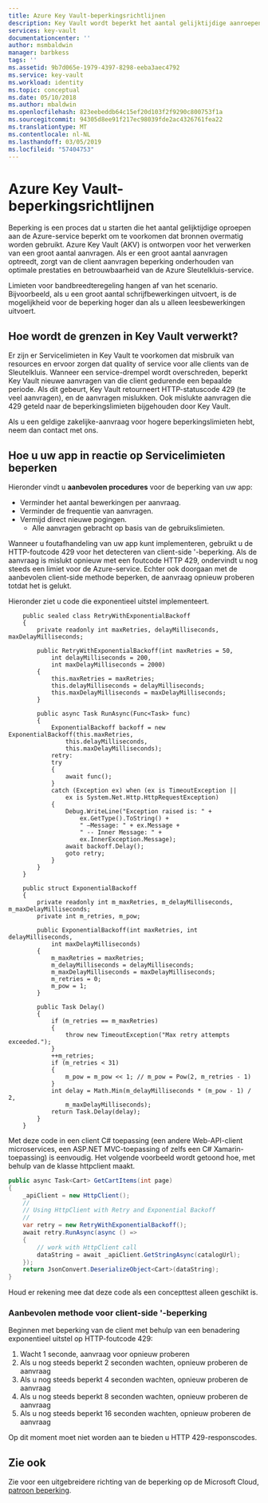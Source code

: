 ```yaml
---
title: Azure Key Vault-beperkingsrichtlijnen
description: Key Vault wordt beperkt het aantal gelijktijdige aanroepen om te voorkomen dat bronnen overmatig worden gebruikt.
services: key-vault
documentationcenter: ''
author: msmbaldwin
manager: barbkess
tags: ''
ms.assetid: 9b7d065e-1979-4397-8298-eeba3aec4792
ms.service: key-vault
ms.workload: identity
ms.topic: conceptual
ms.date: 05/10/2018
ms.author: mbaldwin
ms.openlocfilehash: 823eebeddb64c15ef20d103f2f9290c800753f1a
ms.sourcegitcommit: 94305d8ee91f217ec98039fde2ac4326761fea22
ms.translationtype: MT
ms.contentlocale: nl-NL
ms.lasthandoff: 03/05/2019
ms.locfileid: "57404753"
---
```

# <a name="azure-key-vault-throttling-guidance"></a>Azure Key Vault-beperkingsrichtlijnen

Beperking is een proces dat u starten die het aantal gelijktijdige oproepen aan de Azure-service beperkt om te voorkomen dat bronnen overmatig worden gebruikt. Azure Key Vault (AKV) is ontworpen voor het verwerken van een groot aantal aanvragen. Als er een groot aantal aanvragen optreedt, zorgt van de client aanvragen beperking onderhouden van optimale prestaties en betrouwbaarheid van de Azure Sleutelkluis-service.

Limieten voor bandbreedteregeling hangen af van het scenario. Bijvoorbeeld, als u een groot aantal schrijfbewerkingen uitvoert, is de mogelijkheid voor de beperking hoger dan als u alleen leesbewerkingen uitvoert.

## <a name="how-does-key-vault-handle-its-limits"></a>Hoe wordt de grenzen in Key Vault verwerkt?

Er zijn er Servicelimieten in Key Vault te voorkomen dat misbruik van resources en ervoor zorgen dat quality of service voor alle clients van de Sleutelkluis. Wanneer een service-drempel wordt overschreden, beperkt Key Vault nieuwe aanvragen van die client gedurende een bepaalde periode. Als dit gebeurt, Key Vault retourneert HTTP-statuscode 429 (te veel aanvragen), en de aanvragen mislukken. Ook mislukte aanvragen die 429 geteld naar de beperkingslimieten bijgehouden door Key Vault. 

Als u een geldige zakelijke-aanvraag voor hogere beperkingslimieten hebt, neem dan contact met ons.


## <a name="how-to-throttle-your-app-in-response-to-service-limits"></a>Hoe u uw app in reactie op Servicelimieten beperken

Hieronder vindt u **aanbevolen procedures** voor de beperking van uw app:
- Verminder het aantal bewerkingen per aanvraag.
- Verminder de frequentie van aanvragen.
- Vermijd direct nieuwe pogingen. 
    - Alle aanvragen gebracht op basis van de gebruikslimieten.

Wanneer u foutafhandeling van uw app kunt implementeren, gebruikt u de HTTP-foutcode 429 voor het detecteren van client-side '-beperking. Als de aanvraag is mislukt opnieuw met een foutcode HTTP 429, ondervindt u nog steeds een limiet voor de Azure-service. Echter ook doorgaan met de aanbevolen client-side methode beperken, de aanvraag opnieuw proberen totdat het is gelukt.

Hieronder ziet u code die exponentieel uitstel implementeert. 
```
    public sealed class RetryWithExponentialBackoff
    {
        private readonly int maxRetries, delayMilliseconds, maxDelayMilliseconds;

        public RetryWithExponentialBackoff(int maxRetries = 50,
            int delayMilliseconds = 200,
            int maxDelayMilliseconds = 2000)
        {
            this.maxRetries = maxRetries;
            this.delayMilliseconds = delayMilliseconds;
            this.maxDelayMilliseconds = maxDelayMilliseconds;
        }

        public async Task RunAsync(Func<Task> func)
        {
            ExponentialBackoff backoff = new ExponentialBackoff(this.maxRetries,
                this.delayMilliseconds,
                this.maxDelayMilliseconds);
            retry:
            try
            {
                await func();
            }
            catch (Exception ex) when (ex is TimeoutException ||
                ex is System.Net.Http.HttpRequestException)
            {
                Debug.WriteLine("Exception raised is: " +
                    ex.GetType().ToString() +
                    " –Message: " + ex.Message +
                    " -- Inner Message: " +
                    ex.InnerException.Message);
                await backoff.Delay();
                goto retry;
            }
        }
    }

    public struct ExponentialBackoff
    {
        private readonly int m_maxRetries, m_delayMilliseconds, m_maxDelayMilliseconds;
        private int m_retries, m_pow;

        public ExponentialBackoff(int maxRetries, int delayMilliseconds,
            int maxDelayMilliseconds)
        {
            m_maxRetries = maxRetries;
            m_delayMilliseconds = delayMilliseconds;
            m_maxDelayMilliseconds = maxDelayMilliseconds;
            m_retries = 0;
            m_pow = 1;
        }

        public Task Delay()
        {
            if (m_retries == m_maxRetries)
            {
                throw new TimeoutException("Max retry attempts exceeded.");
            }
            ++m_retries;
            if (m_retries < 31)
            {
                m_pow = m_pow << 1; // m_pow = Pow(2, m_retries - 1)
            }
            int delay = Math.Min(m_delayMilliseconds * (m_pow - 1) / 2,
                m_maxDelayMilliseconds);
            return Task.Delay(delay);
        }
    }
```


Met deze code in een client C\# toepassing (een andere Web-API-client microservices, een ASP.NET MVC-toepassing of zelfs een C\# Xamarin-toepassing) is eenvoudig. Het volgende voorbeeld wordt getoond hoe, met behulp van de klasse httpclient maakt.

```csharp
public async Task<Cart> GetCartItems(int page)
{
    _apiClient = new HttpClient();
    //
    // Using HttpClient with Retry and Exponential Backoff
    //
    var retry = new RetryWithExponentialBackoff();
    await retry.RunAsync(async () =>
    {
        // work with HttpClient call
        dataString = await _apiClient.GetStringAsync(catalogUrl);
    });
    return JsonConvert.DeserializeObject<Cart>(dataString);
}
```

Houd er rekening mee dat deze code als een concepttest alleen geschikt is. 

### <a name="recommended-client-side-throttling-method"></a>Aanbevolen methode voor client-side '-beperking

Beginnen met beperking van de client met behulp van een benadering exponentieel uitstel op HTTP-foutcode 429:

1. Wacht 1 seconde, aanvraag voor opnieuw proberen
2. Als u nog steeds beperkt 2 seconden wachten, opnieuw proberen de aanvraag
3. Als u nog steeds beperkt 4 seconden wachten, opnieuw proberen de aanvraag
4. Als u nog steeds beperkt 8 seconden wachten, opnieuw proberen de aanvraag
5. Als u nog steeds beperkt 16 seconden wachten, opnieuw proberen de aanvraag

Op dit moment moet niet worden aan te bieden u HTTP 429-responscodes.

## <a name="see-also"></a>Zie ook

Zie voor een uitgebreidere richting van de beperking op de Microsoft Cloud, [patroon beperking](https://docs.microsoft.com/azure/architecture/patterns/throttling).

